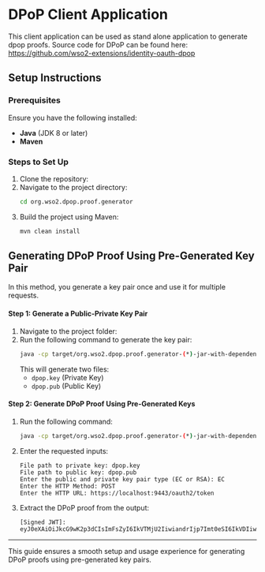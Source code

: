 # DPoP Client Application

This client application can be used as stand alone application to generate dpop proofs.
Source code for DPoP can be found here: https://github.com/wso2-extensions/identity-oauth-dpop

## Setup Instructions

### Prerequisites

Ensure you have the following installed:

- **Java** (JDK 8 or later)
- **Maven**

### Steps to Set Up

1. Clone the repository:
2. Navigate to the project directory:
   ```sh
   cd org.wso2.dpop.proof.generator
   ```
3. Build the project using Maven:
   ```sh
   mvn clean install
   ```

## Generating DPoP Proof Using Pre-Generated Key Pair

In this method, you generate a key pair once and use it for multiple requests.

#### Step 1: Generate a Public-Private Key Pair

1. Navigate to the project folder:
2. Run the following command to generate the key pair:
   ```sh
   java -cp target/org.wso2.dpop.proof.generator-(*)-jar-with-dependencies.jar org.wso2.dpop.proof.generator.GeneratePublicKeyPair
   ```
   This will generate two files:
    - `dpop.key` (Private Key)
    - `dpop.pub` (Public Key)

#### Step 2: Generate DPoP Proof Using Pre-Generated Keys

1. Run the following command:
   ```sh
   java -cp target/org.wso2.dpop.proof.generator-(*)-jar-with-dependencies.jar org.wso2.dpop.proof.generator.DPOPProofGenerator
   ```
2. Enter the requested inputs:
   ```
   File path to private key: dpop.key
   File path to public key: dpop.pub
   Enter the public and private key pair type (EC or RSA): EC
   Enter the HTTP Method: POST
   Enter the HTTP URL: https://localhost:9443/oauth2/token
   ```
3. Extract the DPoP proof from the output:
   ```
   [Signed JWT]: eyJ0eXAiOiJkcG9wK2p3dCIsImFsZyI6IkVTMjU2IiwiandrIjp7Imt0eSI6IkVDIiwiY3J2IjoiUC0yNTYiLCJ4Ijoi...
   ```

---

This guide ensures a smooth setup and usage experience for generating DPoP proofs using pre-generated key pairs.

